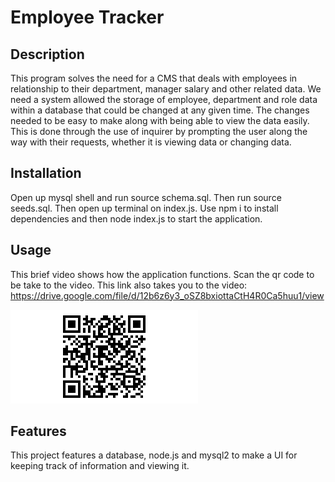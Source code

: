# Employee Tracker

## Description
This program solves the need for a CMS that deals with employees in relationship to their department, manager salary and other related data.
We need a system allowed the storage of employee, department and role data within a database that could be changed at any given time. The changes needed to be easy to make along with being able to view the data easily. This is done through the use of inquirer by prompting the user along the way with their requests, whether it is viewing data or changing data.

## Installation
Open up mysql shell and run source schema.sql.
Then run source seeds.sql.
Then open up terminal on index.js.
Use npm i to install dependencies and then node index.js to start the application.

## Usage
This brief video shows how the application functions.
Scan the qr code to be take to the video.
This link also takes you to the video: 
https://drive.google.com/file/d/12b6z6y3_oSZ8bxiottaCtH4R0Ca5huu1/view


![Walkthrough Video](./video/qr-code.png)

## Features

This project features a database, node.js and mysql2 to make a UI for keeping track of information and viewing it.

